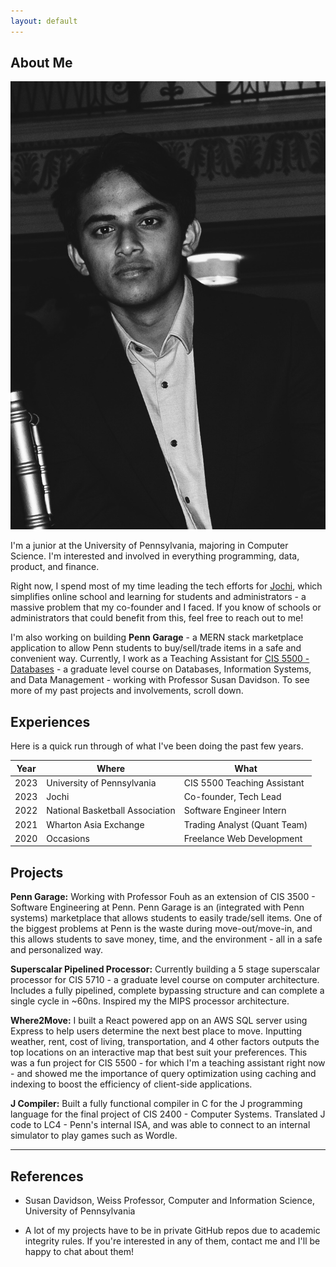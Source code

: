 ```yaml
---
layout: default
---
```


## About Me

<img class="profile-picture" src="photo.jpg">

I'm a junior at the University of Pennsylvania, majoring in Computer Science. I'm interested and involved in everything programming, data, product, and finance.

Right now, I spend most of my time leading the tech efforts for [Jochi](https://www.jochi.info/), which simplifies online school and learning for students and administrators - a massive problem that my co-founder and I faced. If you know of schools or administrators that could benefit from this, feel free to reach out to me!

I'm also working on building **Penn Garage** - a MERN stack marketplace application to allow Penn students to buy/sell/trade items in a safe and convenient way. Currently, I work as a Teaching Assistant for [CIS 5500 - Databases](https://online.seas.upenn.edu/courses/cis-550-database-information-systems/) - a graduate level course on  Databases, Information Systems, and Data Management - working with Professor Susan Davidson. To see more of my past projects and involvements, scroll down.

## Experiences

Here is a quick run through of what I've been doing the past few years.

Year | Where | What
-----|-------|--------
2023 | University of Pennsylvania  | CIS 5500 Teaching Assistant
2023 | Jochi | Co-founder, Tech Lead
2022 | National Basketball Association | Software Engineer Intern
2021 | Wharton Asia Exchange | Trading Analyst (Quant Team)
2020 | Occasions | Freelance Web Development

## Projects

**Penn Garage:** Working with Professor Fouh as an extension of CIS 3500 - Software Engineering at Penn. Penn Garage is an (integrated with Penn systems) marketplace that allows students to easily trade/sell items. One of the biggest problems at Penn is the waste during move-out/move-in, and this allows students to save money, time, and the environment - all in a safe and personalized way.

**Superscalar Pipelined Processor:** Currently building a 5 stage superscalar processor for CIS 5710 - a graduate level course on computer architecture. Includes a fully pipelined, complete bypassing structure and can complete a single cycle in ~60ns. Inspired my the MIPS processor architecture.

**Where2Move:** I built a React powered app on an AWS SQL server using Express to help users determine the next best place to move. Inputting weather, rent, cost of living, transportation, and 4 other factors outputs the top locations on an interactive map that best suit your preferences. This was a fun project for CIS 5500 - for which I'm a teaching assistant right now - and showed me the importance of query optimization using caching and indexing to boost the efficiency of client-side applications.

**J Compiler:** Built a fully functional compiler in C for the J programming language for the final project of CIS 2400 - Computer Systems. Translated J code to LC4 - Penn's internal ISA, and was able to connect to an internal simulator to play games such as Wordle.


****
## References

* Susan Davidson, Weiss Professor, Computer and Information Science, University of Pennsylvania

* A lot of my projects have to be in private GitHub repos due to academic integrity rules. If you're interested in any of them, contact me and I'll be happy to chat about them!


